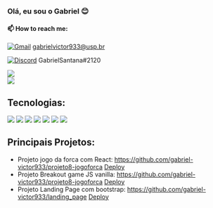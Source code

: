 ### Olá, eu sou o Gabriel 😊

#### 📫 How to reach me: 

[![Gmail](https://img.shields.io/badge/Gmail-D14836?style=for-the-badge&logo=gmail&logoColor=white)](https://criarmeulink.com.br/u/1677002423) gabrielvictor933@usp.br

[![Discord](https://img.shields.io/badge/Discord-7289DA?style=for-the-badge&logo=discord&logoColor=white)](GabrielSantana#2120) GabrielSantana#2120


<div>
 <img align=center src= "https://github-readme-stats.vercel.app/api?username=gabriel-victor933&show_icons=true&theme=radical&card_width=450">
 <br />
 <img align="center" src= "https://github-readme-stats.vercel.app/api/top-langs/?username=gabriel-victor933&layout=compact&theme=radical&card_width=400">
</div>





## Tecnologias: 
[![](https://img.shields.io/badge/JavaScript-F7DF1E?style=for-the-badge&logo=javascript&logoColor=black)]()
[![](https://img.shields.io/badge/HTML5-E34F26?style=for-the-badge&logo=html5&logoColor=white)]()
[![](https://img.shields.io/badge/CSS3-1572B6?style=for-the-badge&logo=css3&logoColor=white)]()
[![](https://img.shields.io/badge/React-20232A?style=for-the-badge&logo=react&logoColor=61DAF)]()
[![](https://img.shields.io/badge/GIT-E44C30?style=for-the-badge&logo=git&logoColor=white)]()
[![](https://img.shields.io/badge/GitHub-100000?style=for-the-badge&logo=github&logoColor=white)]()
[![](https://img.shields.io/badge/Bootstrap-563D7C?style=for-the-badge&logo=bootstrap&logoColor=white)]()


## Principais Projetos: 
 - Projeto jogo da forca com React: https://github.com/gabriel-victor933/projeto8-jogoforca [Deploy](https://projeto8-jogoforca-eight-gilt.vercel.app/) <br />
 - Projeto Breakout game JS vanilla: https://github.com/gabriel-victor933/projeto8-jogoforca [Deploy](https://gabriel-victor933.github.io/projeto_breakout_game/) <br />
 - Projeto Landing Page com bootstrap: https://github.com/gabriel-victor933/landing_page [Deploy](https://landing-page-black-three.vercel.app/)
